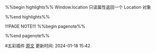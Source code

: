 %%begin highlights%%
Window.location 只读属性返回一个 Location 对象

%%end highlights%%

!!!PAGE NOTE!!!
%%begin pagenote%%

%%end pagenote%%

 #五彩插件 [原文](https://developer.mozilla.org/zh-CN/docs/Web/API/Window/location)
更新时间: 2024-01-18 15:42